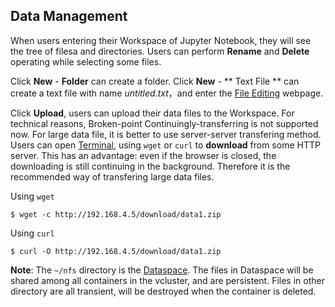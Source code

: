 ## Data Management ##

When users entering their Workspace of Jupyter Notebook, they will see
the tree of filesa and directories. Users can perform **Rename** and
**Delete** operating while selecting some files. 

Click **New** - **Folder** can create a folder. Click **New** - ** Text File
** can create a text file with name *untitled.txt*，and enter the [File Editing](edit.md) webpage.

Click **Upload**,  users can upload their data files to the Workspace.
For technical reasons, Broken-point Continuingly-transferring is not supported now. For
large data file, it is better to use server-server transfering method.
Users can open [Terminal](terminal.md), using `wget` or `curl` to
**download** from some HTTP server. This has an advantage: even if the
browser is closed, the downloading is still continuing in the background.
Therefore it is the recommended way of transfering large data files.

Using `wget`

```
$ wget -c http://192.168.4.5/download/data1.zip
```

Using `curl`

```
$ curl -O http://192.168.4.5/download/data1.zip
```

**Note**:  The `~/nfs` directory is the [Dataspace](../concepts/nfs.md). The files in Dataspace will be shared among all containers in the vcluster, and are persistent. Files in other directory are all transient, will be destroyed when the container is deleted.
